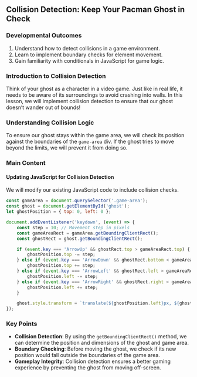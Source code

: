 ## Collision Detection: Keep Your Pacman Ghost in Check

### Developmental Outcomes
1. Understand how to detect collisions in a game environment.
2. Learn to implement boundary checks for element movement.
3. Gain familiarity with conditionals in JavaScript for game logic.

### Introduction to Collision Detection
Think of your ghost as a character in a video game. Just like in real life, it needs to be aware of its surroundings to avoid crashing into walls. In this lesson, we will implement collision detection to ensure that our ghost doesn’t wander out of bounds!

### Understanding Collision Logic
To ensure our ghost stays within the game area, we will check its position against the boundaries of the `game-area` div. If the ghost tries to move beyond the limits, we will prevent it from doing so.

### Main Content

#### Updating JavaScript for Collision Detection
We will modify our existing JavaScript code to include collision checks.

```javascript
const gameArea = document.querySelector('.game-area');
const ghost = document.getElementById('ghost');
let ghostPosition = { top: 0, left: 0 };

document.addEventListener('keydown', (event) => {
    const step = 10; // Movement step in pixels
    const gameAreaRect = gameArea.getBoundingClientRect();
    const ghostRect = ghost.getBoundingClientRect();

    if (event.key === 'ArrowUp' && ghostRect.top > gameAreaRect.top) {
        ghostPosition.top -= step;
    } else if (event.key === 'ArrowDown' && ghostRect.bottom < gameAreaRect.bottom) {
        ghostPosition.top += step;
    } else if (event.key === 'ArrowLeft' && ghostRect.left > gameAreaRect.left) {
        ghostPosition.left -= step;
    } else if (event.key === 'ArrowRight' && ghostRect.right < gameAreaRect.right) {
        ghostPosition.left += step;
    }

    ghost.style.transform = `translate(${ghostPosition.left}px, ${ghostPosition.top}px)`;
});
```

### Key Points
- **Collision Detection**: By using the `getBoundingClientRect()` method, we can determine the position and dimensions of the ghost and game area.
- **Boundary Checking**: Before moving the ghost, we check if its new position would fall outside the boundaries of the game area.
- **Gameplay Integrity**: Collision detection ensures a better gaming experience by preventing the ghost from moving off-screen.